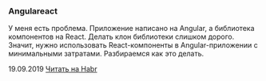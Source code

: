 ### Angulareact

У меня есть проблема. Приложение написано на Angular, а библиотека компонентов на React. Делать клон библиотеки слишком дорого. Значит, нужно использовать React-компоненты в Angular-приложении с минимальными затратами. Разбираемся как это делать.

19.09.2019 [Читать на Habr](https://habr.com/ru/post/468063/)
